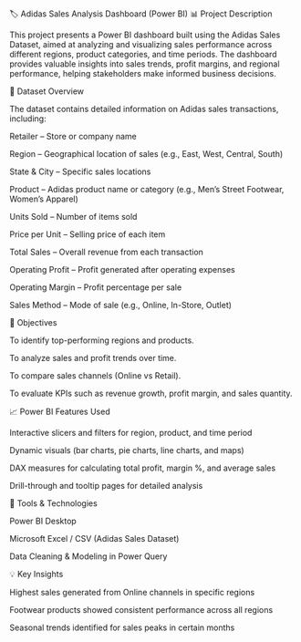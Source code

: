 🏷️ Adidas Sales Analysis Dashboard (Power BI)
📊 Project Description

This project presents a Power BI dashboard built using the Adidas Sales Dataset, aimed at analyzing and visualizing sales performance across different regions, product categories, and time periods. The dashboard provides valuable insights into sales trends, profit margins, and regional performance, helping stakeholders make informed business decisions.

📁 Dataset Overview

The dataset contains detailed information on Adidas sales transactions, including:

Retailer – Store or company name

Region – Geographical location of sales (e.g., East, West, Central, South)

State & City – Specific sales locations

Product – Adidas product name or category (e.g., Men’s Street Footwear, Women’s Apparel)

Units Sold – Number of items sold

Price per Unit – Selling price of each item

Total Sales – Overall revenue from each transaction

Operating Profit – Profit generated after operating expenses

Operating Margin – Profit percentage per sale

Sales Method – Mode of sale (e.g., Online, In-Store, Outlet)

🎯 Objectives

To identify top-performing regions and products.

To analyze sales and profit trends over time.

To compare sales channels (Online vs Retail).

To evaluate KPIs such as revenue growth, profit margin, and sales quantity.

📈 Power BI Features Used

Interactive slicers and filters for region, product, and time period

Dynamic visuals (bar charts, pie charts, line charts, and maps)

DAX measures for calculating total profit, margin %, and average sales

Drill-through and tooltip pages for detailed analysis

🧩 Tools & Technologies

Power BI Desktop

Microsoft Excel / CSV (Adidas Sales Dataset)

Data Cleaning & Modeling in Power Query

💡 Key Insights

Highest sales generated from Online channels in specific regions

Footwear products showed consistent performance across all regions

Seasonal trends identified for sales peaks in certain months
